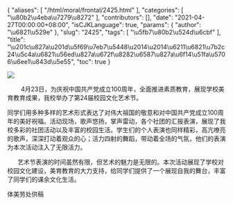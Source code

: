 {
    "aliases": [
        "/html/moral/frontal/2425.html"
    ],
    "categories": [
        "\u80b2\u4eba\u7279\u8272"
    ],
    "contributors": [],
    "date": "2021-04-27T00:00:00+08:00",
    "isCJKLanguage": true,
    "params": {
        "author": "\u6821\u529e"
    },
    "slug": "2425",
    "tags": [
        "\u5fb7\u80b2\u524d\u6cbf"
    ],
    "title": "\u201c\u827a\u201d\u5f69\u7eb7\u5448\u2014\u2014\u6211\u6821\u7b2c24\u5c4a\u6821\u56ed\u827a\u672f\u8282\u6587\u827a\u6f14\u51fa\u5706\u6ee1\u843d\u5e55",
    "toc": true
}

![](https://cdn.tfls.online/mirror/full/8ba3d275208d9d76e263af33ad6f0bc7f0f0b988.jpg)




  





  





         4月23日，为庆祝中国共产党成立100周年，全面推进素质教育，展现学校美育教育成果，我校举办了第24届校园文化艺术节。




同学们用多种多样的艺术形式表达了对伟大祖国的敬意和对中国共产党成立100周年的美好祝福。活动现场，歌声悠扬，掌声雷动，各个社团的汇报表演，展现了我校多彩的社团活动以及丰富的校园生活。学生们的个人表演也同样精彩，高亢嘹亮的歌声，深深打动着观众的心；活力四射的舞蹈，带动着全场的气氛，他们的表演为本次活动注入了无限活力。




      艺术节表演的时间虽然有限，但艺术的魅力是无限的。本次活动展现了学校对校园文化建设，美育教育的大力支持，给同学们提供了一个展现自我的舞台，丰富了同学们的课余文化生活。





体美劳处供稿



  



